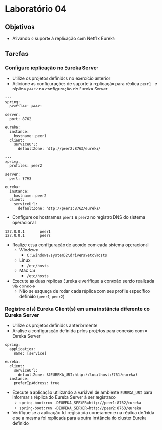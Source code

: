 # Laboratório 04

## Objetivos
- Ativando o suporte à replicação com Netflix Eureka

## Tarefas

### Configure replicação no Eureka Server
- Utilize os projetos definidos no exercício anterior
- Adicione as configurações de suporte à replicação para réplica `peer1 ` e réplica `peer2` na configuração do Eureka Server
```
---
spring:
  profiles: peer1

server:
  port: 8762

eureka:
  instance:
    hostname: peer1
  client:
    serviceUrl:
      defaultZone: http://peer2:8763/eureka/  

---
spring:
  profiles: peer2

server:
  port: 8763

eureka:
  instance:
    hostname: peer2
  client:
    serviceUrl:
      defaultZone: http://peer1:8762/eureka/  
```
- Configure os hostnames `peer1` e `peer2` no registro DNS do sistema operacional
```
127.0.0.1       peer1
127.0.0.1       peer2
```
- Realize essa configuração de acordo com cada sistema operacional
  - Windows
    - `C:\windows\system32\drivers\etc\hosts`
  - Linux
    - `/etc/hosts`
  - Mac OS
    - `/etc/hosts`
- Execute as duas réplicas Eureka e verifique a conexão sendo realizada via console
  - Não se esqueça de rodar cada réplica com seu profile específico definido (`peer1`, `peer2`)

### Registre o(s) Eureka Client(s) em uma instância diferente do Eureka Server
- Utilize os projetos definidos anteriormente
- Analise a configuração definida pelos projetos para conexão com o Eureka Server
```
spring:
  application:
    name: [service]

eureka:
  client:
    serviceUrl:
      defaultZone: ${EUREKA_URI:http://localhost:8761/eureka}
  instance:
    preferIpAddress: true
```
- Execute a aplicação utilizando a variável de ambiente `EUREKA_URI` para informar a réplica do Eureka Server à ser registrado
  - `spring-boot:run -DEUREKA_SERVER=http://peer1:8762/eureka`
  - `spring-boot:run -DEUREKA_SERVER=http://peer2:8763/eureka`
- Verifique se a aplicação foi registrada corretamente na réplica definida e se a mesma foi replicada para a outra instância do cluster Eureka definido
